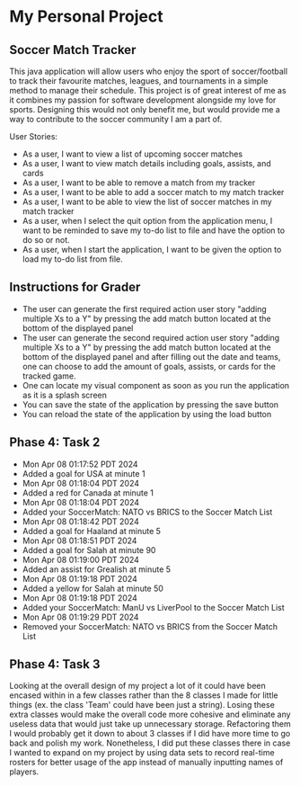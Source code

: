 # My Personal Project

## Soccer Match Tracker
This java application will allow 
users who enjoy the
sport of soccer/football to track their
favourite matches, leagues, and tournaments
in a simple method to manage their schedule.
This project is of great interest of me as it combines my passion for software
development alongside my love for sports. 
Designing this would not only benefit me, but would provide me a way to contribute to the soccer community
I am a part of.

User Stories:
- As a user, I want to view a list of upcoming soccer matches
- As a user, I want to view match details including goals, assists, and cards
- As a user, I want to be able to remove a match from my tracker
- As a user, I want to be able to add a soccer match to my match tracker
- As a user, I want to be able to view the list of soccer matches in my match tracker
- As a user, when I select the quit option from the application menu, I want to be reminded to save my to-do list to file and have the option to do so or not.
- As a user, when I start the application, I want to be given the option to load my to-do list from file.

## Instructions for Grader
- The user can generate the first required action user story
  "adding multiple Xs to a Y" by pressing the add match button
  located at the bottom of the displayed panel
- The user can generate the second required action user story
  "adding multiple Xs to a Y" by pressing the add match button
  located at the bottom of the displayed panel and after filling
  out the date and teams, one can choose to add the amount of goals, assists, or 
  cards for the tracked game.
- One can locate my visual component as soon as you run the application
  as it is a splash screen
- You can save the state of the application by pressing the save button
- You can reload the state of the application by using the load button

## Phase 4: Task 2
- Mon Apr 08 01:17:52 PDT 2024
- Added a goal for USA at minute 1
- Mon Apr 08 01:18:04 PDT 2024
- Added a red for Canada at minute 1
- Mon Apr 08 01:18:04 PDT 2024
- Added your SoccerMatch: NATO vs BRICS to the Soccer Match List
- Mon Apr 08 01:18:42 PDT 2024
- Added a goal for Haaland at minute 5
- Mon Apr 08 01:18:51 PDT 2024
- Added a goal for Salah at minute 90
- Mon Apr 08 01:19:00 PDT 2024
- Added an assist for Grealish at minute 5
- Mon Apr 08 01:19:18 PDT 2024
- Added a yellow for Salah at minute 50
- Mon Apr 08 01:19:18 PDT 2024
- Added your SoccerMatch: ManU vs LiverPool to the Soccer Match List
- Mon Apr 08 01:19:29 PDT 2024
- Removed your SoccerMatch: NATO vs BRICS from the Soccer Match List

## Phase 4: Task 3
Looking at the overall design of my project
a lot of it could have been encased within in a few classes 
rather than the 8 classes I made for little things (ex. the class
'Team' could have been just a string). Losing these 
extra classes would make the overall code more cohesive and eliminate any
useless data that would just take up unnecessary storage. Refactoring them
I would probably get it down to about 3 classes if I did have more time
to go back and polish my work.
Nonetheless, I did put these
classes there in case I wanted to expand on my project by using
data sets to record real-time rosters for better usage of the app instead
of manually inputting names of players.